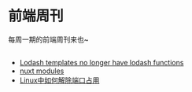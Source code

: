# 前端周刊
每周一期的前端周刊来也~

## 

* [Lodash templates no longer have lodash functions](https://github.com/nuxt/nuxt.js/issues/4350)
* [nuxt modules](https://codesandbox.io/s/ko1j0qryvv?file=/modules/lodash.template.js)
* [Linux中如何解除端口占用](https://blog.csdn.net/zhu_xun/article/details/16823577)
